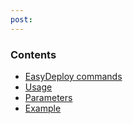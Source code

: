 ```yaml
---
post: 
---
```


### Contents

*   [EasyDeploy commands](#redeploy)
*   [Usage](#usage-redeploy)
*   [Parameters](#params-redeploy)
*   [Example](#example-redeploy)
    
   



